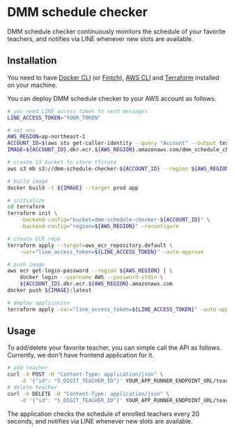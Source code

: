 # DMM schedule checker

DMM schedule checker continuously monitors the schedule of your favorite teachers, and notifies via LINE whenever new slots are available.

## Installation

You need to have [Docker CLI](https://github.com/docker/cli) (or [Fintch](https://github.com/runfinch/finch)), [AWS CLI](https://github.com/aws/aws-cli) and [Terraform](https://github.com/hashicorp/terraform) installed on your machine.

You can deploy DMM schedule checker to your AWS account as follows.

```bash
# you need LINE access token to send messages
LINE_ACCESS_TOKEN="YOUR_TOKEN"

# set env
AWS_REGION=ap-northeast-1
ACCOUNT_ID=$(aws sts get-caller-identity --query "Account" --output text)
IMAGE=${ACCOUNT_ID}.dkr.ecr.${AWS_REGION}.amazonaws.com/dmm_schedule_checker

# create S3 bucket to store tfstate
aws s3 mb s3://dmm-schedule-checker-${ACCOUNT_ID} --region ${AWS_REGION}

# build image
docker build -t ${IMAGE} --target prod app

# initialize
cd terraform
terraform init \
    -backend-config="bucket=dmm-schedule-checker-${ACCOUNT_ID}" \
    -backend-config="region=${AWS_REGION}" -reconfigure

# create ECR repo
terraform apply --target=aws_ecr_repository.default \
    -var="line_access_token=${LINE_ACCESS_TOKEN}" -auto-approve

# push image
aws ecr get-login-password --region ${AWS_REGION} | \
    docker login --username AWS --password-stdin \
    ${ACCOUNT_ID}.dkr.ecr.${AWS_REGION}.amazonaws.com
docker push ${IMAGE}:latest

# deploy application
terraform apply -var="line_access_token=${LINE_ACCESS_TOKEN}" -auto-approve
```

## Usage

To add/delete your favorite teacher, you can simple call the API as follows. Currently, we don't have frontend application for it.

```bash
# add teacher
curl -X POST -H "Content-Type: application/json" \
    -d '{"id": "5_DIGIT_TEACHER_ID"}' YOUR_APP_RUNNER_ENDPOINT_URL/teacher
# delete teacher
curl -X DELETE -H "Content-Type: application/json" \
    -d '{"id": "5_DIGIT_TEACHER_ID"}' YOUR_APP_RUNNER_ENDPOINT_URL/teacher
```

The application checks the schedule of enrolled teachers every 20 seconds, and notifies via LINE whenever new slots are available.
